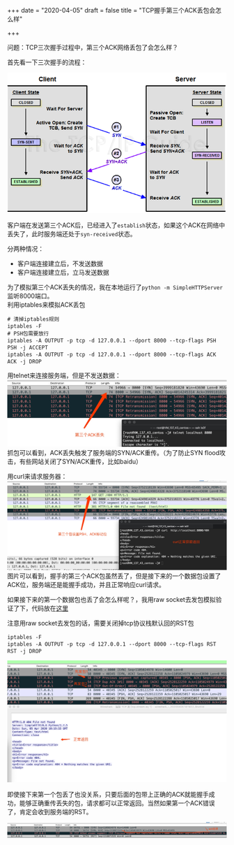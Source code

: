 +++
date = "2020-04-05"
draft = false
title = "TCP握手第三个ACK丢包会怎么样"

+++

问题：TCP三次握手过程中，第三个ACK网络丢包了会怎么样？

首先看一下三次握手的流程：

![img](/images/tcpopen3way.png)

客户端在发送第三个ACK后，已经进入了`establish`状态，如果这个ACK在网络中丢失了，此时服务端还处于`syn-received`状态。

分两种情况：
* 客户端连接建立后，不发送数据
* 客户端连接建立后，立马发送数据

为了模拟第三个ACK丢失的情况，我在本地运行了`python -m SimpleHTTPServer`监听8000端口。  
利用iptables来模拟ACK丢包
```
# 清掉iptables规则
iptables -F
# PSH包需要放行
iptables -A OUTPUT -p tcp -d 127.0.0.1 --dport 8000 --tcp-flags PSH PSH -j ACCEPT
iptables -A OUTPUT -p tcp -d 127.0.0.1 --dport 8000 --tcp-flags ACK ACK -j DROP
```

用telnet来连接服务端，但是不发送数据：
![img](/images/ack_lost.jpeg)
抓包可以看到，ACK丢失触发了服务端的SYN/ACK重传。（为了防止SYN flood攻击，有些网站关闭了SYN/ACK重传，比如baidu）

用curl来请求服务器：
![img](/images/ack_lost_with_curl.jpeg)
图片可以看到，握手的第三个ACK包虽然丢了，但是接下来的一个数据包设置了ACK位，服务端还是能握手成功，并且正常响应curl请求。

如果接下来的第一个数据包也丢了会怎么样呢？，我用raw socket去发包模拟验证了下，代码放在[这里](https://gist.github.com/ls0f/941912ca0cf6e756eeb4524e497a7095)

注意用raw socket去发包的话，需要关闭掉tcp协议栈默认回的RST包
```
iptables -F
iptables -A OUTPUT -p tcp -d 127.0.0.1 --dport 8000 --tcp-flags RST RST -j DROP
```

![img](/images/out_of_order.jpeg)

即使接下来第一个包丢了也没关系，只要后面的包带上正确的ACK就能握手成功，能够正确重传丢失的包，请求都可以正常返回。当然如果第一个ACK错误了，肯定会收到服务端的RST。

![img](/images/wrong_ack.jpeg)



